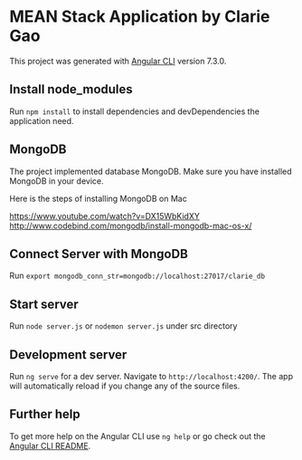 # MEAN Stack Application by Clarie Gao

This project was generated with [Angular CLI](https://github.com/angular/angular-cli) version 7.3.0.

## Install node_modules
Run `npm install` to install dependencies and devDependencies the application need.

## MongoDB

The project implemented database MongoDB.
Make sure you have installed MongoDB in your device.

Here is the steps of installing MongoDB on Mac

https://www.youtube.com/watch?v=DX15WbKidXY
http://www.codebind.com/mongodb/install-mongodb-mac-os-x/

## Connect Server with MongoDB

Run `export mongodb_conn_str=mongodb://localhost:27017/clarie_db`

## Start server

Run `node server.js` or `nodemon server.js` under src directory

## Development server

Run `ng serve` for a dev server. Navigate to `http://localhost:4200/`. The app will automatically reload if you change any of the source files.

## Further help

To get more help on the Angular CLI use `ng help` or go check out the [Angular CLI README](https://github.com/angular/angular-cli/blob/master/README.md).


